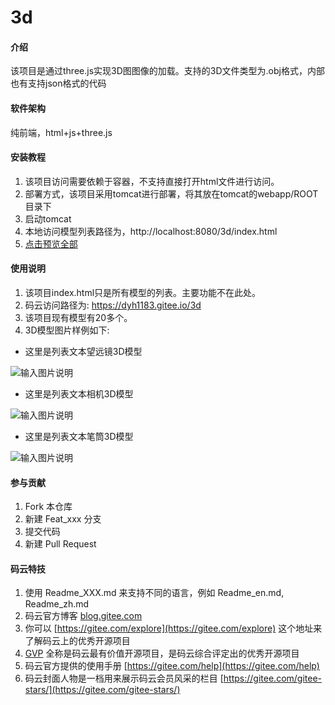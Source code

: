 # 3d

#### 介绍
该项目是通过three.js实现3D图图像的加载。支持的3D文件类型为.obj格式，内部也有支持json格式的代码

#### 软件架构
纯前端，html+js+three.js


#### 安装教程

1. 该项目访问需要依赖于容器，不支持直接打开html文件进行访问。
2. 部署方式，该项目采用tomcat进行部署，将其放在tomcat的webapp/ROOT目录下
3. 启动tomcat
4. 本地访问模型列表路径为，http://localhost:8080/3d/index.html
5. [点击预览全部](https://dyh1183.gitee.io/3d/index.html)

#### 使用说明

1. 该项目index.html只是所有模型的列表。主要功能不在此处。
2. 码云访问路径为: https://dyh1183.gitee.io/3d
3. 该项目现有模型有20多个。
4. 3D模型图片样例如下:

- 这里是列表文本望远镜3D模型

![输入图片说明](https://images.gitee.com/uploads/images/2019/0721/162544_b56a907f_1732571.png "屏幕截图.png")

- 这里是列表文本相机3D模型

![输入图片说明](https://images.gitee.com/uploads/images/2019/0721/162637_54c69b3e_1732571.png "屏幕截图.png")

- 这里是列表文本笔筒3D模型

![输入图片说明](https://images.gitee.com/uploads/images/2019/0721/162705_679d9dcc_1732571.png "屏幕截图.png")

#### 参与贡献

1. Fork 本仓库
2. 新建 Feat_xxx 分支
3. 提交代码
4. 新建 Pull Request


#### 码云特技

1. 使用 Readme\_XXX.md 来支持不同的语言，例如 Readme\_en.md, Readme\_zh.md
2. 码云官方博客 [blog.gitee.com](https://blog.gitee.com)
3. 你可以 [https://gitee.com/explore](https://gitee.com/explore) 这个地址来了解码云上的优秀开源项目
4. [GVP](https://gitee.com/gvp) 全称是码云最有价值开源项目，是码云综合评定出的优秀开源项目
5. 码云官方提供的使用手册 [https://gitee.com/help](https://gitee.com/help)
6. 码云封面人物是一档用来展示码云会员风采的栏目 [https://gitee.com/gitee-stars/](https://gitee.com/gitee-stars/)